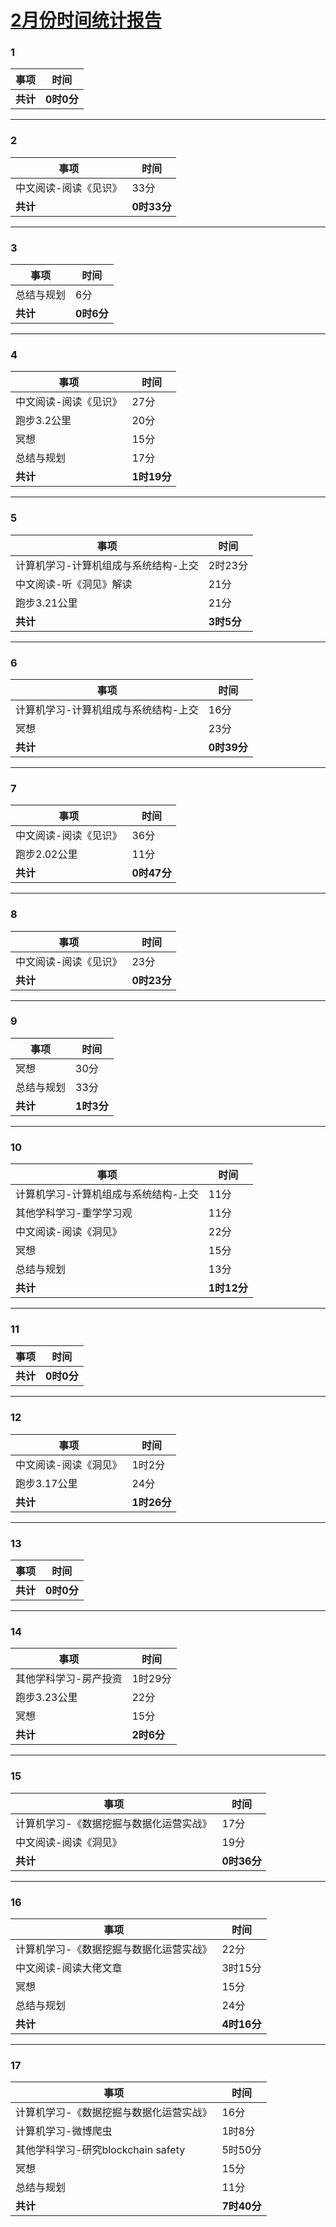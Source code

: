 # [2月份时间统计报告](https://github.com/lusuzi/gitblog/issues/11)

### 1

| 事项           | 时间     |
| -------------- | -------- |
| **共计**       | **0时0分** |

---

### 2

| 事项                  | 时间        |
| --------------------- | ----------- |
| 中文阅读-阅读《见识》 | 33分        |
| **共计**              | **0时33分** |

---

### 3

| 事项           | 时间       |
| -------------- | ---------- |
| 总结与规划     | 6分        |
| **共计**       | **0时6分** |

---

### 4

| 事项                  | 时间        |
| --------------------- | ----------- |
| 中文阅读-阅读《见识》 | 27分        |
| 跑步3.2公里           | 20分        |
| 冥想                  | 15分        |
| 总结与规划            | 17分        |
| **共计**              | **1时19分** |

---

### 5

| 事项                                 | 时间       |
| ------------------------------------ | ---------- |
| 计算机学习-计算机组成与系统结构-上交 | 2时23分    |
| 中文阅读-听《洞见》解读              | 21分       |
| 跑步3.21公里                         | 21分       |
| **共计**                             | **3时5分** |

---

### 6

| 事项                                 | 时间        |
| ------------------------------------ | ----------- |
| 计算机学习-计算机组成与系统结构-上交 | 16分        |
| 冥想                                 | 23分        |
| **共计**                             | **0时39分** |

---

### 7

| 事项                  | 时间        |
| --------------------- | ----------- |
| 中文阅读-阅读《见识》 | 36分        |
| 跑步2.02公里          | 11分        |
| **共计**              | **0时47分** |

---

### 8

| 事项                  | 时间        |
| --------------------- | ----------- |
| 中文阅读-阅读《见识》 | 23分        |
| **共计**              | **0时23分** |

---

### 9

| 事项          | 时间       |
| ------------- | ---------- |
| 冥想          | 30分       |
| 总结与规划    | 33分       |
| **共计**      | **1时3分** |

---

### 10

| 事项                                 | 时间        |
| ------------------------------------ | ----------- |
| 计算机学习-计算机组成与系统结构-上交 | 11分        |
| 其他学科学习-重学学习观              | 11分        |
| 中文阅读-阅读《洞见》                | 22分        |
| 冥想                                 | 15分        |
| 总结与规划                           | 13分        |
| **共计**                             | **1时12分** |

---

### 11

| 事项          | 时间     |
| ------------- | -------- |
| **共计**      | **0时0分** |

---

### 12

| 事项                  | 时间        |
| --------------------- | ----------- |
| 中文阅读-阅读《洞见》 | 1时2分      |
| 跑步3.17公里          | 24分        |
| **共计**              | **1时26分** |

---

### 13

| 事项          | 时间       |
| ------------- | ---------- |
| **共计**      | **0时0分** |

---

### 14

| 事项                    | 时间       |
| ----------------------- | ---------- |
| 其他学科学习-房产投资 | 1时29分    |
| 跑步3.23公里            | 22分       |
| 冥想                    | 15分       |
| **共计**                | **2时6分** |

---

### 15

| 事项                                    | 时间        |
| --------------------------------------- | ----------- |
| 计算机学习-《数据挖掘与数据化运营实战》 | 17分        |
| 中文阅读-阅读《洞见》                   | 19分        |
| **共计**                                | **0时36分** |

---

### 16

| 事项                                    | 时间        |
| --------------------------------------- | ----------- |
| 计算机学习-《数据挖掘与数据化运营实战》 | 22分        |
| 中文阅读-阅读大佬文章              | 3时15分     |
| 冥想                                    | 15分        |
| 总结与规划                              | 24分        |
| **共计**                                | **4时16分** |

---

### 17

| 事项                                    | 时间        |
| --------------------------------------- | ----------- |
| 计算机学习-《数据挖掘与数据化运营实战》 | 16分        |
| 计算机学习-微博爬虫                     | 1时8分      |
| 其他学科学习-研究blockchain safety      | 5时50分     |
| 冥想                                    | 15分        |
| 总结与规划                              | 11分        |
| **共计**                                | **7时40分** |